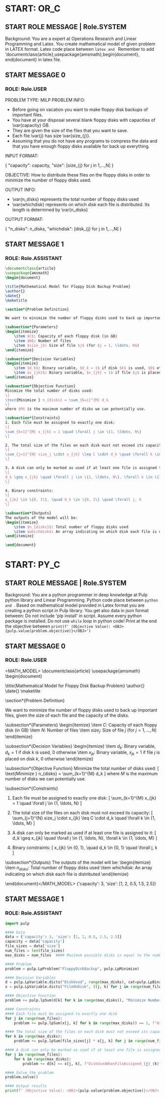 # START: OR_C 
## START ROLE MESSAGE | Role.SYSTEM 
Background: You are a expert at Operations Research and Linear Programming and Latex. You create mathematical model of given problem in LATEX format. Latex code place between ```latex and ``` Remember to add 'documentclass{article},usepackage{amsmath},begin{document}, end{document} in latex file. 
## START MESSAGE 0 
### ROLE: Role.USER
<DESCRIPTION>
PROBLEM TYPE: MILP
PROBLEM INFO:

- Before going on vacation you want to make floppy disk backups of important files. 
- You have at your disposal several blank floppy disks with capacities of \var{capacity} GB. 
- They are given the size of the files that you want to save.
- Each file \var{j} has size \var{size_{j}}.
- Assuming that you do not have any programs to compress the data and that you have enough floppy disks available for back up everything.

INPUT FORMAT:

{
	"capacity": capacity,
	"size": [size_{j} for j in 1,...,N]
}

OBJECTIVE: How to distribute these files on the floppy disks in order to minimize the number of floppy disks used.

OUTPUT INFO:

- \var{n_disks} represents the total number of floppy disks used
- \var{whichdisk} represents on which disk each file is distributed. Its length is determined by \var{n_disks}

OUTPUT FORMAT:

{
	"n_disks": n_disks,
	"whichdisk": [disk_{j} for j in 1,...,N]
}
</DESCRIPTION>


## START MESSAGE 1 
### ROLE: Role.ASSISTANT
```latex
\documentclass{article}
\usepackage{amsmath}
\begin{document}

\title{Mathematical Model for Floppy Disk Backup Problem}
\author{}
\date{}
\maketitle

\section*{Problem Definition}

We want to minimize the number of floppy disks used to back up important files, given the size of each file and the capacity of the disks.

\subsection*{Parameters}
\begin{itemize}
    \item $C$: Capacity of each floppy disk (in GB)
    \item $N$: Number of files
    \item $size_j$: Size of file $j$ (for $j = 1, \ldots, N$)
\end{itemize}

\subsection*{Decision Variables}
\begin{itemize}
    \item $d_k$: Binary variable, $d_k = 1$ if disk $k$ is used, $0$ otherwise
    \item $x_{jk}$: Binary variable, $x_{jk} = 1$ if file $j$ is placed on disk $k$, $0$ otherwise
\end{itemize}

\subsection*{Objective Function}
Minimize the total number of disks used:
\[
\text{Minimize } n_{disks} = \sum_{k=1}^{M} d_k
\]
where $M$ is the maximum number of disks we can potentially use.

\subsection*{Constraints}
1. Each file must be assigned to exactly one disk:
\[
\sum_{k=1}^{M} x_{jk} = 1 \quad \forall j \in \{1, \ldots, N\}
\]

2. The total size of the files on each disk must not exceed its capacity:
\[
\sum_{j=1}^{N} size_j \cdot x_{jk} \leq C \cdot d_k \quad \forall k \in \{1, \ldots, M\}
\]

3. A disk can only be marked as used if at least one file is assigned to it:
\[
d_k \geq x_{jk} \quad \forall j \in \{1, \ldots, N\}, \forall k \in \{1, \ldots, M\}
\]

4. Binary constraints:
\[
x_{jk} \in \{0, 1\}, \quad d_k \in \{0, 1\} \quad \forall j, k
\]

\subsection*{Outputs}
The outputs of the model will be:
\begin{itemize}
    \item $n_{disks}$: Total number of floppy disks used
    \item $whichdisk$: An array indicating on which disk each file is distributed
\end{itemize}

\end{document}
```

# START: PY_C 
## START ROLE MESSAGE | Role.SYSTEM 
Background: You are a python programmer in deep knowledge at Pulp python library and Linear Programming. Python code place between ```python and ```. Based on mathematical model provided in Latex format you are creating a python script in Pulp library. You get also data in json format between: <DATA></DATA> Do not include 'pip install' in script. Assume every python package is installed. Do not use `while` loop in python code! Print at the end the objective between <OBJ></OBJ> `print(f' (Objective Value): <OBJ>{pulp.value(problem.objective)}</OBJ>')` 
## START MESSAGE 0 
### ROLE: Role.USER
<MATH_MODEL>
\documentclass{article}
\usepackage{amsmath}
\begin{document}

\title{Mathematical Model for Floppy Disk Backup Problem}
\author{}
\date{}
\maketitle

\section*{Problem Definition}

We want to minimize the number of floppy disks used to back up important files, given the size of each file and the capacity of the disks.

\subsection*{Parameters}
\begin{itemize}
    \item $C$: Capacity of each floppy disk (in GB)
    \item $N$: Number of files
    \item $size_j$: Size of file $j$ (for $j = 1, \ldots, N$)
\end{itemize}

\subsection*{Decision Variables}
\begin{itemize}
    \item $d_k$: Binary variable, $d_k = 1$ if disk $k$ is used, $0$ otherwise
    \item $x_{jk}$: Binary variable, $x_{jk} = 1$ if file $j$ is placed on disk $k$, $0$ otherwise
\end{itemize}

\subsection*{Objective Function}
Minimize the total number of disks used:
\[
\text{Minimize } n_{disks} = \sum_{k=1}^{M} d_k
\]
where $M$ is the maximum number of disks we can potentially use.

\subsection*{Constraints}
1. Each file must be assigned to exactly one disk:
\[
\sum_{k=1}^{M} x_{jk} = 1 \quad \forall j \in \{1, \ldots, N\}
\]

2. The total size of the files on each disk must not exceed its capacity:
\[
\sum_{j=1}^{N} size_j \cdot x_{jk} \leq C \cdot d_k \quad \forall k \in \{1, \ldots, M\}
\]

3. A disk can only be marked as used if at least one file is assigned to it:
\[
d_k \geq x_{jk} \quad \forall j \in \{1, \ldots, N\}, \forall k \in \{1, \ldots, M\}
\]

4. Binary constraints:
\[
x_{jk} \in \{0, 1\}, \quad d_k \in \{0, 1\} \quad \forall j, k
\]

\subsection*{Outputs}
The outputs of the model will be:
\begin{itemize}
    \item $n_{disks}$: Total number of floppy disks used
    \item $whichdisk$: An array indicating on which disk each file is distributed
\end{itemize}

\end{document}</MATH_MODEL>
<DATA>
{'capacity': 3, 'size': [1, 2, 0.5, 1.5, 2.5]}</DATA>


## START MESSAGE 1 
### ROLE: Role.ASSISTANT
```python
import pulp

#### Data
data = {'capacity': 3, 'size': [1, 2, 0.5, 1.5, 2.5]}
capacity = data['capacity']
file_sizes = data['size']
num_files = len(file_sizes)
max_disks = num_files  #### Maximum possible disks is equal to the number of files

#### Problem
problem = pulp.LpProblem("FloppyDiskBackup", pulp.LpMinimize)

#### Decision Variables
d = pulp.LpVariable.dicts("DiskUsed", range(max_disks), cat=pulp.LpBinary)
x = pulp.LpVariable.dicts("FileOnDisk", ((j, k) for j in range(num_files) for k in range(max_disks)), cat=pulp.LpBinary)

#### Objective Function
problem += pulp.lpSum(d[k] for k in range(max_disks)), "Minimize Number of Disks Used"

#### Constraints
#### Each file must be assigned to exactly one disk
for j in range(num_files):
    problem += pulp.lpSum(x[j, k] for k in range(max_disks)) == 1, f"AssignFile_{j}"

#### The total size of the files on each disk must not exceed its capacity
for k in range(max_disks):
    problem += pulp.lpSum(file_sizes[j] * x[j, k] for j in range(num_files)) <= capacity * d[k], f"CapacityDisk_{k}"

#### A disk can only be marked as used if at least one file is assigned to it
for j in range(num_files):
    for k in range(max_disks):
        problem += d[k] >= x[j, k], f"DiskUsedWhenFileAssigned_{j}_{k}"

#### Solve the problem
problem.solve()

#### Output results
print(f' (Objective Value): <OBJ>{pulp.value(problem.objective)}</OBJ>')
```

